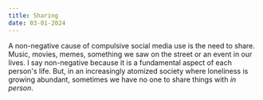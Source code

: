 ```yaml
---
title: Sharing
date: 03-01-2024
---
```


A non-negative cause of compulsive social media use is the need to share. Music, movies, memes, something we saw on the street or an event in our lives. I say non-negative because it is a fundamental aspect of each person's life. But, in an increasingly atomized society where loneliness is growing abundant, sometimes we have no one to share things with _in person_.